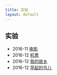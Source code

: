 ```yaml
---
title: 实验
layout: default
---
```




## 实验

- 2016-11 [电影](/demos/movie)
- 2016-12 [机票](/demos/flight)
- 2016-12 [我的故乡](/demos/luoyuan)
- 2016-12 [早起的鸟儿](/demos/early-bird)
